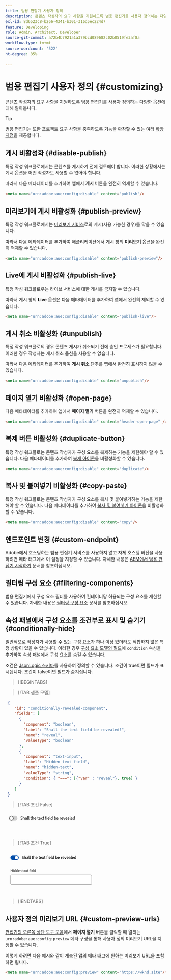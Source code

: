 ```yaml
---
title: 범용 편집기 사용자 정의
description: 콘텐츠 작성자의 요구 사항을 지원하도록 범용 편집기를 사용자 정의하는 다양한 옵션에 대해 알아봅니다.
exl-id: 8d6523c8-b266-4341-b301-316d5ec224d7
feature: Developing
role: Admin, Architect, Developer
source-git-commit: a72b4b7921a1a379bcd089682c02b0519fe3af8a
workflow-type: tm+mt
source-wordcount: '522'
ht-degree: 85%

---
```



# 범용 편집기 사용자 정의 {#customizing}

콘텐츠 작성자의 요구 사항을 지원하도록 범용 편집기를 사용자 정의하는 다양한 옵션에 대해 알아봅니다.

>[!TIP]
>
>범용 편집기는 또한 프로젝트 요구 사항을 충족하도록 기능을 확장할 수 있는 여러 [확장 지점](/help/implementing/universal-editor/extending.md)을 제공합니다.

## 게시 비활성화 {#disable-publish}

특정 작성 워크플로에서는 콘텐츠를 게시하기 전에 검토해야 합니다. 이러한 상황에서는 게시 옵션을 어떤 작성자도 사용할 수 없어야 합니다.

따라서 다음 메타데이터를 추가하여 앱에서 **게시** 버튼을 완전히 억제할 수 있습니다.

```html
<meta name="urn:adobe:aue:config:disable" content="publish"/>
```

## 미리보기에 게시 비활성화 {#publish-preview}

특정 작성 워크플로에서는 [미리보기 서비스](/help/sites-cloud/authoring/sites-console/previewing-content.md)로의 게시(사용 가능한 경우)를 막을 수 있습니다.

따라서 다음 메타데이터를 추가하여 애플리케이션에서 게시 창의 **미리보기** 옵션을 완전히 억제할 수 있습니다.

```html
<meta name="urn:adobe:aue:config:disable" content="publish-preview"/>
```

## Live에 게시 비활성화 {#publish-live}

특정 작성 워크플로우는 라이브 서비스에 대한 게시를 금지할 수 있습니다.

따라서 게시 창의 **Live** 옵션은 다음 메타데이터를 추가하여 앱에서 완전히 제외할 수 있습니다.

```html
<meta name="urn:adobe:aue:config:disable" content="publish-live"/>
```

## 게시 취소 비활성화 {#unpublish}

특정 작성 워크플로의 경우 콘텐츠 게시가 취소되기 전에 승인 프로세스가 필요합니다. 이러한 경우 작성자는 게시 취소 옵션을 사용할 수 없습니다.

따라서 다음 메타데이터를 추가하여 **게시 취소** 단추를 앱에서 완전히 표시하지 않을 수 있습니다.

```html
<meta name="urn:adobe:aue:config:disable" content="unpublish"/>
```

## 페이지 열기 비활성화 {#open-page}

다음 메타데이터를 추가하여 앱에서 **페이지 열기** 버튼을 완전히 억제할 수 있습니다.

```html
<meta name="urn:adobe:aue:config:disable" content="header-open-page" />
```

## 복제 버튼 비활성화 {#duplicate-button}

특정 작성 워크플로는 콘텐츠 작성자가 구성 요소를 복제하는 기능을 제한해야 할 수 있습니다. 다음 메타데이터를 추가하여 [복제 아이콘](/help/sites-cloud/authoring/universal-editor/navigation.md#duplicate)을 비활성화할 수 있습니다.

```html
<meta name="urn:adobe:aue:config:disable" content="duplicate"/>
```

## 복사 및 붙여넣기 비활성화 {#copy-paste}

특정 작성 워크플로는 콘텐츠 작성자가 구성 요소를 복사 및 붙여넣기하는 기능을 제한해야 할 수 있습니다. 다음 메타데이터를 추가하여 [복사 및 붙여넣기 아이콘](/help/sites-cloud/authoring/universal-editor/authoring.md#copy-paste)을 비활성화할 수 있습니다.

```html
<meta name="urn:adobe:aue:config:disable" content="copy"/>
```

## 엔드포인트 변경 {#custom-endpoint}

Adobe에서 호스팅하는 범용 편집기 서비스를 사용하지 않고 자체 호스팅 버전을 사용하려면 메타 태그에서 이 설정을 지정할 수 있습니다. 자세한 내용은 [AEM에서 범용 편집기 시작하기](/help/implementing/universal-editor/getting-started.md##configuration-settings) 문서를 참조하십시오.

## 필터링 구성 요소 {#filtering-components}

범용 편집기에서 구성 요소 필터를 사용하여 컨테이너당 허용되는 구성 요소를 제한할 수 있습니다. 자세한 내용은 [필터링 구성 요소](/help/implementing/universal-editor/filtering.md) 문서를 참조하십시오.

## 속성 패널에서 구성 요소를 조건부로 표시 및 숨기기 {#conditionally-hide}

일반적으로 작성자가 사용할 수 있는 구성 요소가 하나 이상 있더라도 적합하지 않은 특정 상황이 있을 수 있습니다. 이러한 경우 [구성 요소 모델의 필드](/help/implementing/universal-editor/field-types.md#fields)에 `condition` 속성을 추가하여 속성 패널에서 구성 요소를 숨길 수 있습니다.

조건은 [JsonLogic 스키마](https://jsonlogic.com/)를 사용하여 정의할 수 있습니다. 조건이 true이면 필드가 표시됩니다. 조건이 false이면 필드가 숨겨집니다.

>[!BEGINTABS]

>[!TAB 샘플 모델]

```json
 {
    "id": "conditionally-revealed-component",
    "fields": [
      {
        "component": "boolean",
        "label": "Shall the text field be revealed?",
        "name": "reveal",
        "valueType": "boolean"
      },
      {
        "component": "text-input",
        "label": "Hidden text field",
        "name": "hidden-text",
        "valueType": "string",
        "condition": { "===": [{"var" : "reveal"}, true] }
      }
    ]
 }
```

>[!TAB 조건 False]

![숨겨진 텍스트 필드](assets/hidden.png)

>[!TAB 조건 True]

![표시된 텍스트 필드](assets/shown.png)

>[!ENDTABS]

## 사용자 정의 미리보기 URL {#custom-preview-urls}

[편집기의 오른쪽 상단 도구 모음](/help/sites-cloud/authoring/universal-editor/navigation.md#universal-editor-toolbar)에서 **페이지 열기** 버튼을 클릭할 때 열리는 `urn:adobe:aue:config:preview` 메타 구성을 통해 사용자 정의 미리보기 URL을 지정할 수 있습니다.

이렇게 하려면 다음 예시와 같이 계측된 앱의 메타 태그에 원하는 미리보기 URL을 포함하면 됩니다.

```html
<meta name="urn:adobe:aue:config:preview" content="https://wknd.site"/>
```

